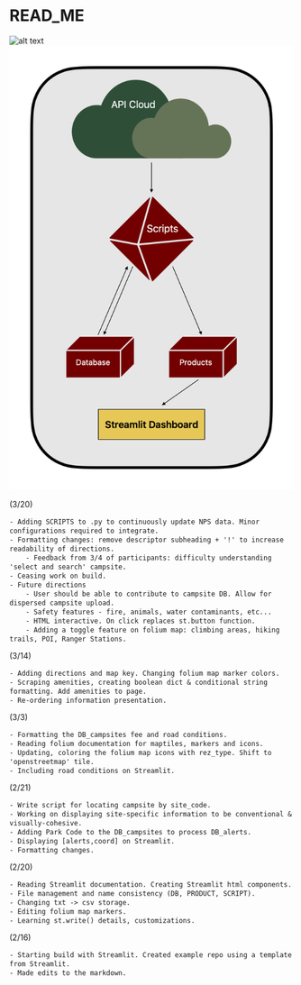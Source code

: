 # READ_ME

![alt text](https://github.com/[jamesanderson27]/[oasis-build]/blob/[master]/streamlit_IA.png?raw=true)
![Screenshot](streamlit_IA.png)

(3/20)

	- Adding SCRIPTS to .py to continuously update NPS data. Minor configurations required to integrate.
	- Formatting changes: remove descriptor subheading + '!' to increase readability of directions.
		- Feedback from 3/4 of participants: difficulty understanding 'select and search' campsite.
	- Ceasing work on build.
	- Future directions
		- User should be able to contribute to campsite DB. Allow for dispersed campsite upload. 
		- Safety features - fire, animals, water contaminants, etc...
		- HTML interactive. On click replaces st.button function.
		- Adding a toggle feature on folium map: climbing areas, hiking trails, POI, Ranger Stations.

(3/14)

	- Adding directions and map key. Changing folium map marker colors.
	- Scraping amenities, creating boolean dict & conditional string formatting. Add amenities to page.
	- Re-ordering information presentation. 


(3/3)

	- Formatting the DB_campsites fee and road conditions.
	- Reading folium documentation for maptiles, markers and icons.
	- Updating, coloring the folium map icons with rez_type. Shift to 'openstreetmap' tile.
	- Including road conditions on Streamlit.


(2/21)

	- Write script for locating campsite by site_code.
	- Working on displaying site-specific information to be conventional & visually-cohesive.
	- Adding Park Code to the DB_campsites to process DB_alerts.
	- Displaying [alerts,coord] on Streamlit.
	- Formatting changes.

(2/20)

	- Reading Streamlit documentation. Creating Streamlit html components.
	- File management and name consistency (DB, PRODUCT, SCRIPT).
	- Changing txt -> csv storage.
	- Editing folium map markers.
	- Learning st.write() details, customizations.

(2/16)

	- Starting build with Streamlit. Created example repo using a template from Streamlit.
	- Made edits to the markdown.
